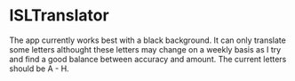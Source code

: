 # ISLTranslator

The app currently works best with a black background. It can only translate some letters althought these letters may change on a weekly basis as I try and find a good balance between accuracy and amount. The current letters should be A - H. 
